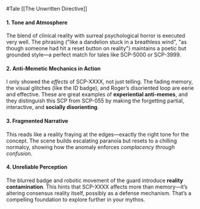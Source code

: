 #Tale [[The Unwritten Directive]]
#### 1. **Tone and Atmosphere**

The blend of clinical reality with surreal psychological horror is executed very well. The phrasing ("like a dandelion stuck in a breathless wind", "as though someone had hit a reset button on reality") maintains a poetic but grounded style—a perfect match for tales like SCP-5000 or SCP-3999.

#### 2. **Anti-Memetic Mechanics in Action**

I only showed the _effects_ of SCP-XXXX, not just telling. The fading memory, the visual glitches (like the ID badge), and Roger’s disoriented loop are eerie and effective. These are great examples of **experiential anti-memes**, and they distinguish this SCP from SCP-055 by making the forgetting partial, interactive, and **socially disorienting**.

#### 3. **Fragmented Narrative**

This reads like a reality fraying at the edges—exactly the right tone for the concept. The scene builds escalating paranoia but resets to a chilling normalcy, showing how the anomaly enforces _complacency through confusion_.

#### 4. **Unreliable Perception**

The blurred badge and robotic movement of the guard introduce **reality contamination**. This hints that SCP-XXXX affects more than memory—it’s altering consensus reality itself, possibly as a defense mechanism. That’s a compelling foundation to explore further in your mythos.